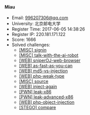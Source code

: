 #### Miau  

* Email: 996207306@qq.com  
* University: 北京邮电大学  
* Register Time: 2017-06-05 14:38:26  
* Register IP: 220.181.171.122  
* Score: 1666  
* Solved challenges: 
  * [[MISC] signin](https://github.com/SniperOJ/Challenges/blob/master/MISC/signin.json)  
  * [[MISC] talk-with-the-ai-robot](https://github.com/SniperOJ/Challenges/blob/master/MISC/talk-with-the-ai-robot.json)  
  * [[WEB] sniperOJ-web-browser](https://github.com/SniperOJ/Challenges/blob/master/WEB/sniperOJ-web-browser.json)  
  * [[WEB] as-fast-as-you-can](https://github.com/SniperOJ/Challenges/blob/master/WEB/as-fast-as-you-can.json)  
  * [[WEB] md5-vs-injection](https://github.com/SniperOJ/Challenges/blob/master/WEB/md5-vs-injection.json)  
  * [[WEB] php-weak-type](https://github.com/SniperOJ/Challenges/blob/master/WEB/php-weak-type.json)  
  * [[MISC] source](https://github.com/SniperOJ/Challenges/blob/master/MISC/source.json)  
  * [[WEB] inject-again](https://github.com/SniperOJ/Challenges/blob/master/WEB/inject-again.json)  
  * [[PWN] leak-x86](https://github.com/SniperOJ/Challenges/blob/master/PWN/leak-x86.json)  
  * [[PWN] leak-advanced-x86](https://github.com/SniperOJ/Challenges/blob/master/PWN/leak-advanced-x86.json)  
  * [[WEB] php-object-injection](https://github.com/SniperOJ/Challenges/blob/master/WEB/php-object-injection.json)  
  * [[STEGO] compare](https://github.com/SniperOJ/Challenges/blob/master/STEGO/compare.json)  
